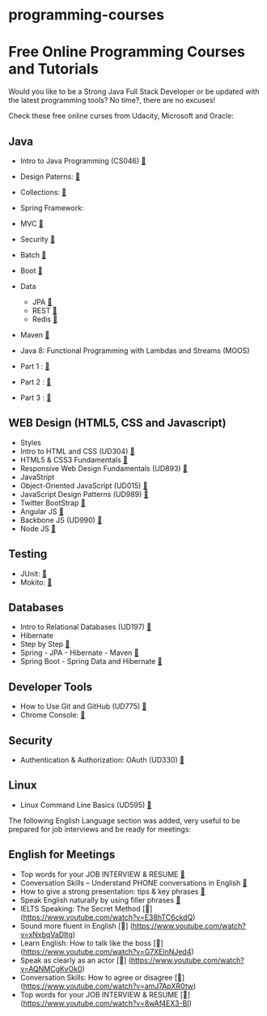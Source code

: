 # programming-courses
# Free Online Programming Courses and Tutorials

Would you like to be a Strong Java Full Stack Developer or be updated with the latest programming tools? No time?, there are no excuses!

Check these free online curses from Udacity, Microsoft and Oracle:

## Java

* Intro to Java Programming	(CS046) [:link:](https://www.udacity.com/course/intro-to-java-programming--cs046)
* Design Paterns: [:link:](http://www.javacamp.org/designPattern/)
* Collections: [:link:](http://tutorials.jenkov.com/java-collections/collection.html)
* Spring Framework:
 * MVC [:link:](http://docs.spring.io/docs/Spring-MVC-step-by-step/)
 * Security	[:link:](http://spring.io/guides/gs/securing-web/)
 * Batch		[:link:](http://spring.io/guides/gs/batch-processing/)
 * Boot		[:link:](http://spring.io/guides/gs/spring-boot/)
 * Data
   * JPA [:link:](http://spring.io/guides/gs/accessing-data-jpa/)
   * REST [:link:](http://spring.io/guides/gs/accessing-data-rest/)
   * Redis [:link:](https://www.javacodegeeks.com/2012/06/using-redis-with-spring.html)


* Maven [:link:](http://spring.io/guides/gs/maven/)


* Java 8: Functional Programming with Lambdas and Streams (MOOS)
 * Part 1 : [:link:](https://apexapps.oracle.com/pls/apex/f?p=44785:141:100261043271068::::P141_PAGE_ID,P141_SECTION_ID:250,1808)
 * Part 2 :	[:link:](https://apexapps.oracle.com/pls/apex/f?p=44785:141:100261043271068::::P141_PAGE_ID,P141_SECTION_ID:250,1809)
 * Part 3 :  [:link:](https://apexapps.oracle.com/pls/apex/f?p=44785:141:100261043271068::::P141_PAGE_ID,P141_SECTION_ID:250,1810)


## WEB Design (HTML5, CSS and Javascript)

* Styles
 * Intro to HTML and CSS (UD304) [:link:](https://www.udacity.com/course/intro-to-html-and-css--ud304)
 * HTML5 & CSS3 Fundamentals  [:link:](https://mva.microsoft.com/en-us/training-courses/html5-css3-fundamentals-development-for-absolute-beginners-14207?l=hSDzdfFfB_7000115888)
 * Responsive Web Design Fundamentals	(UD893)	[:link:](https://www.udacity.com/course/responsive-web-design-fundamentals--ud893)
* JavaStript
 * Object-Oriented JavaScript (UD015)  [:link:](https://www.udacity.com/course/object-oriented-javascript--ud015)
 * JavaScript Design Patterns (UD989)	[:link:](https://www.udacity.com/course/viewer#!/c-ud989)
 * Twitter BootStrap		   [:link:](https://courses.edx.org/courses/course-v1:Microsoft+DEV203x+2015_T4/courseware/8b0fe1e087b74613a90cacca39eede9d/8097d291ea1a4fb696e3a456b352d8d3/)
 * Angular JS				   [:link:](https://www.codeschool.com/courses/shaping-up-with-angular-js)
 * Backbone JS (UD990)  [:link:](https://www.udacity.com/course/viewer#!/c-ud990)
 * Node JS					   [:link:](https://github.com/maxogden/art-of-node/#the-art-of-node)

## Testing

* JUnit: [:link:](https://www.javacodegeeks.com/2014/11/junit-tutorial-unit-testing.html)
* Mokito: [:link:](https://examples.javacodegeeks.com/core-java/mockito/mockito-hello-world-example/)

## Databases

* Intro to Relational Databases 	(UD197)	[:link:](https://www.udacity.com/course/intro-to-relational-databases--ud197)
* Hibernate
 * Step by Step [:link:](https://www.youtube.com/playlist?list=PL5745BA630E2195D9)
 * Spring - JPA - Hibernate - Maven
[:link:](https://www.javacodegeeks.com/2013/05/spring-jpa-data-hibernate-mysql-maven.html)
 * Spring Boot - Spring Data and Hibernate [:link:](http://blog.netgloo.com/2014/10/27/using-mysql-in-spring-boot-via-spring-data-jpa-and-hibernate/)

## Developer Tools

* How to Use Git and GitHub	(UD775)	[:link:](https://www.udacity.com/course/how-to-use-git-and-github--ud775)
* Chrome Console: [:link:](https://developer.chrome.com/devtools/docs/console)

## Security

* Authentication & Authorization: OAuth (UD330) [:link:](https://www.udacity.com/course/authentication-authorization-oauth--ud330)


## Linux

* Linux Command Line Basics	(UD595)	[:link:](https://www.udacity.com/course/linux-command-line-basics--ud595)

The following English Language section was added, very useful to be prepared for job interviews and be ready for meetings: 

## English for Meetings
* Top words for your JOB INTERVIEW & RESUME [:link:](https://www.youtube.com/watch?v=8wAf4EX3-BI)
* Conversation Skills – Understand PHONE conversations in English [:link:](https://www.youtube.com/watch?v=6qSXlTPr2HA)
* How to give a strong presentation: tips & key phrases [:link:](https://www.youtube.com/watch?v=0zW5trYrgvc)
* Speak English naturally by using filler phrases [:link:](https://www.youtube.com/watch?v=uCcFSUWNoDw)
* IELTS Speaking: The Secret Method [:link:] (https://www.youtube.com/watch?v=E38hTC6ckdQ)
* Sound more fluent in English [:link:] (https://www.youtube.com/watch?v=xNxbqVaDItg)
* Learn English: How to talk like the boss [:link:] (https://www.youtube.com/watch?v=G7XElnNJed4)
* Speak as clearly as an actor [:link:] (https://www.youtube.com/watch?v=AQNMCgKvOk0)
* Conversation Skills: How to agree or disagree [:link:] (https://www.youtube.com/watch?v=amJ7ApXR0tw)
* Top words for your JOB INTERVIEW & RESUME [:link:] (https://www.youtube.com/watch?v=8wAf4EX3-BI) 



